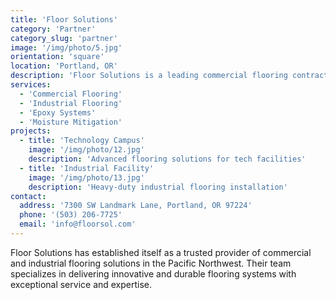 ```yaml
---
title: 'Floor Solutions'
category: 'Partner'
category_slug: 'partner'
image: '/img/photo/5.jpg'
orientation: 'square'
location: 'Portland, OR'
description: 'Floor Solutions is a leading commercial flooring contractor serving the Pacific Northwest, specializing in innovative flooring solutions for commercial and industrial spaces.'
services:
  - 'Commercial Flooring'
  - 'Industrial Flooring'
  - 'Epoxy Systems'
  - 'Moisture Mitigation'
projects:
  - title: 'Technology Campus'
    image: '/img/photo/12.jpg'
    description: 'Advanced flooring solutions for tech facilities'
  - title: 'Industrial Facility'
    image: '/img/photo/13.jpg'
    description: 'Heavy-duty industrial flooring installation'
contact:
  address: '7300 SW Landmark Lane, Portland, OR 97224'
  phone: '(503) 206-7725'
  email: 'info@floorsol.com'
---
```


Floor Solutions has established itself as a trusted provider of commercial and industrial flooring solutions in the Pacific Northwest. Their team specializes in delivering innovative and durable flooring systems with exceptional service and expertise. 